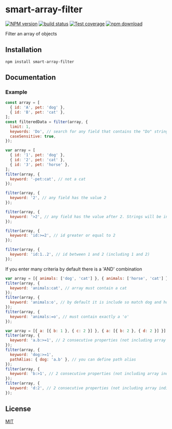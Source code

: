 # smart-array-filter

[![NPM version][npm-image]][npm-url]
[![build status][travis-image]][travis-url]
[![Test coverage][coveralls-image]][coveralls-url]
[![npm download][download-image]][download-url]

Filter an array of objects

## Installation

`npm install smart-array-filter`

## Documentation

### Example

```js
const array = [
  { id: 'A', pet: 'dog' },
  { id: 'B', pet: 'cat' },
];
const filteredData = filter(array, {
  limit: 1,
  keywords: 'Do', // search for any field that contains the "Do" string
  caseSensitive: true,
});
```

```js
var array = [
  { id: '1', pet: 'dog' },
  { id: '2', pet: 'cat' },
  { id: '3', pet: 'horse' },
];
filter(array, {
  keyword: '-pet:cat', // not a cat
});

filter(array, {
  keyword: '2', // any field has the value 2
});

filter(array, {
  keyword: '>2', // any field has the value after 2. Strings will be included and letters are after numbers in ascii code
});

filter(array, {
  keyword: 'id:>=2', // id greater or equal to 2
});

filter(array, {
  keyword: 'id:1..2', // id between 1 and 2 (including 1 and 2)
});
```

If you enter many criteria by default there is a 'AND' combination

```js
var array = [{ animals: ['dog', 'cat'] }, { animals: ['horse', 'cat'] }];
filter(array, {
  keyword: 'animals:cat', // array must contain a cat
});
filter(array, {
  keyword: 'animals:o', // by default it is include so match dog and horse
});
filter(array, {
  keyword: 'animals:=o', // must contain exactly a 'o'
});
```

```js
var array = [{ a: [{ b: 1 }, { c: 2 }] }, { a: [{ b: 2 }, { d: 2 }] }];
filter(array, {
  keyword: 'a.b:>=1', // 2 consecutive properties (not including array indices)
});
filter(array, {
  keyword: 'dog:>=1',
  pathAlias: { dog: 'a.b' }, // you can define path alias
});
filter(array, {
  keyword: 'b:>1', // 2 consecutive properties (not including array indices)
});
filter(array, {
  keyword: 'd:2', // 2 consecutive properties (not including array indices)
});
```

## License

[MIT](./LICENSE)

[npm-image]: https://img.shields.io/npm/v/smart-array-filter.svg?style=flat-square
[npm-url]: https://www.npmjs.com/package/smart-array-filter
[travis-image]: https://img.shields.io/travis/cheminfo/smart-array-filter/master.svg?style=flat-square
[travis-url]: https://travis-ci.org/cheminfo/smart-array-filter
[coveralls-image]: https://img.shields.io/coveralls/cheminfo/smart-array-filter.svg?style=flat-square
[coveralls-url]: https://coveralls.io/github/cheminfo/smart-array-filter
[download-image]: https://img.shields.io/npm/dm/smart-array-filter.svg?style=flat-square
[download-url]: https://www.npmjs.com/package/smart-array-filter
